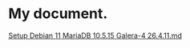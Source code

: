 # My document.

[Setup Debian 11 MariaDB 10.5.15 Galera-4 26.4.11.md](https://github.com/nghiepvo/my-document/blob/main/Setup%20Debian%2011%20MariaDB%2010.5.15%20Galera-4%2026.4.11.md)
